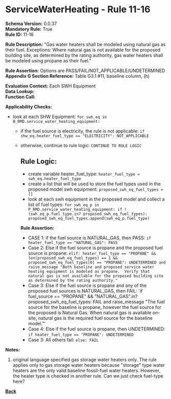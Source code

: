 # ServiceWaterHeating - Rule 11-16

**Schema Version:** 0.0.37  
**Mandatory Rule:** True  
**Rule ID:** 11-16  

**Rule Description:** "Gas water heaters shall be modeled using natural gas as their fuel.  Exceptions: Where natural gas is not available for the proposed building site, as determined by the rating authority, gas water heaters shall be modeled using propane as their fuel."  

**Rule Assertion:** Options are PASS/FAIL/NOT_APPLICABLE/UNDETERMINED  
**Appendix G Section Reference:** Table G3.1 #11, baseline column, (h)  

**Evaluation Context:** Each SWH Equipment  
**Data Lookup:**   
**Function Call:**


**Applicability Checks:**
- look at each SHW Equipment: `for swh_eq in B_RMD.service_water_heating_equipment:`
  - if the fuel source is electricity, the rule is not applicable: `if shw_eq.heater_fuel_type == "ELECTRICITY": NOT_APPLICABLE`
  - otherwise, continue to rule logic: `CONTINUE TO RULE LOGIC`
  
    ## Rule Logic:
    - create variable heater_fuel_type: `heater_fuel_type = swh_eq.heater_fuel_type`
    - create a list that will be used to store the fuel types used in the proposed model swh equipment: `proposed_swh_eq_fuel_types = []`
    - look at each swh equipment in the proposed model and collect a list of fuel types: `for swh_eq_p in P_RMD.service_water_heating_equipment: if !(swh_eq_p.fuel_type.in? proposed_swh_eq_fuel_types): proposed_swh_eq_fuel_types.append(swh_eq_p.fuel_type)`

    **Rule Assertion:**  
    - CASE 1: if the fuel source is NATURAL_GAS, then PASS: `if heater_fuel_type == "NATURAL_GAS": PASS`
    - Case 2: Else if the fuel source is propane and the proposed fuel source is propane: `elif: heater_fuel_type == "PROPANE" && len(proposed_swh_eq_fuel_types) == 1 && proposed_swh_eq_fuel_types[0] == "PROPANE": UNDETERMINED and raise_message "Both baseline and proposed service water heating equipment is modeled as propane.  Verify that natural gas is not available for the proposed building site as determined by the rating authority."`
    - Case 3: Else if the fuel source is propane and any of the proposed fuel sources is NATURAL_GAS, then FAIL: `if fuel_source == "PROPANE" && "NATURAL_GAS".in? proposed_swh_eq_fuel_types: FAIL and raise_message "The fuel source for the baseline is propane, however the fuel source for the proposed is Natural Gas.  When natural gas is available on-site, natural gas is the required fuel source for the baseline model."'
    - Case 4: Else if the fuel source is propane, then UNDETERMINED: `if heater_fuel_type == "PROPANE": UNDETERMINED`
    - Case 3: All others fail: `else: FAIL`


**Notes:**

1. original language specified gas storage water heaters only.  The rule applies only to gas storage water heaters because "storage" type water heaters are the only valid baseline fossil-fuel water heaters.  However, the heater type is checked in another rule.  Can we just check fuel-type here?

**[Back](../_toc.md)**

